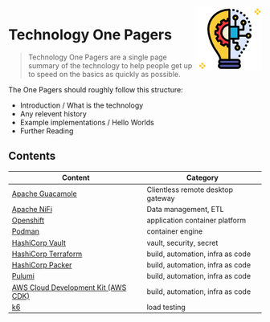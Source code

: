 <img src="/techno/data/innovation-icon.png" align="right" />

# Technology One Pagers

> Technology One Pagers are a single page summary of the technology to help people get up to speed on the basics as quickly as possible.

The One Pagers should roughly follow this structure:
* Introduction / What is the technology
* Any relevent history
* Example implementations / Hello Worlds
* Further Reading

## Contents

| Content | Category |
| ------ | ------ |
| [Apache Guacamole](/techno/apache-guacamole.md) | Clientless remote desktop gateway |
| [Apache NiFi](/techno/apache-nifi.md) | Data management, ETL |
| [Openshift](/techno/openshift.md) | application container platform |
| [Podman](/techno/podman.md) | container engine |
| [HashiCorp Vault](/techno/hashicorp-vault.md) | vault, security, secret |
| [HashiCorp Terraform](/techno/hashicorp-terraform.md) | build, automation, infra as code |
| [HashiCorp Packer](/techno/hashicorp-packer.md) | build, automation, infra as code |
| [Pulumi](/techno/pulumi.md) | build, automation, infra as code |
| [AWS Cloud Development Kit (AWS CDK)](/techno/aws-cdk.md) | build, automation, infra as code |
| [k6](/techno/k6.md) | load testing |